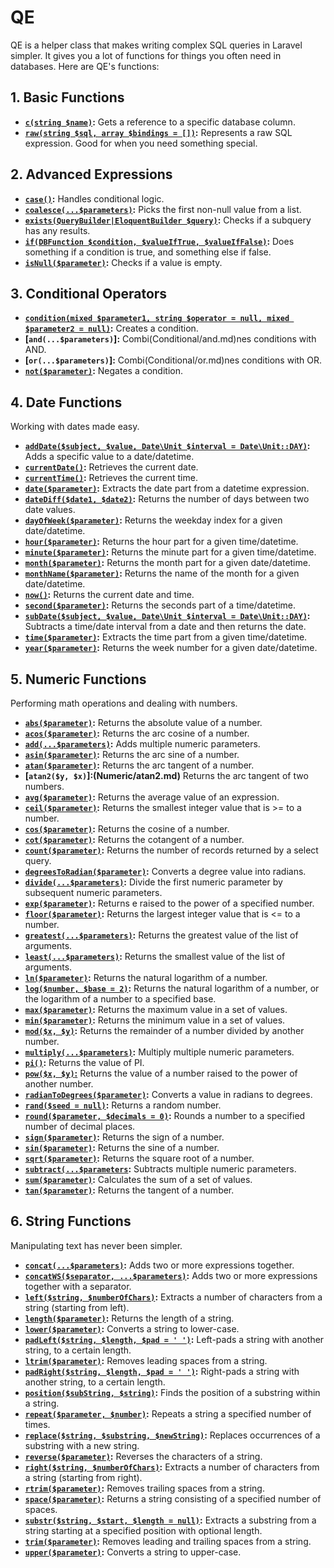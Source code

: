 # QE

QE is a helper class that makes writing complex SQL queries in Laravel simpler. It gives you a lot of functions for
things you often need in databases. Here are QE's functions:

## 1. Basic Functions

- **[`c(string $name)`](Basic/column.md):** Gets a reference to a specific database column.
- **[`raw(string $sql, array $bindings = [])`](Basic/raw.md):** Represents a raw SQL expression. Good for when you need
  something special.

## 2. Advanced Expressions

- **[`case()`](Advanced/case.md):** Handles conditional logic.
- **[`coalesce(...$parameters)`](Advanced/coalesce.md):** Picks the first non-null value from a list.
- **[`exists(QueryBuilder|EloquentBuilder $query)`](Advanced/exists.md):** Checks if a subquery has any results.
- **[`if(DBFunction $condition, $valueIfTrue, $valueIfFalse)`](Advanced/if.md):** Does something if a condition is true,
  and something else if false.
- **[`isNull($parameter)`](Advanced/isNull.md):** Checks if a value is empty.

## 3. Conditional Operators

- **[`condition(mixed $parameter1, string $operator = null, mixed $parameter2 = null)`](Conditional/condition.md):**
  Creates a condition.
- **[`and(...$parameters)`]:** Combi(Conditional/and.md)nes conditions with AND.
- **[`or(...$parameters)`]:** Combi(Conditional/or.md)nes conditions with OR.
- **[`not($parameter)`](Conditional/not.md):** Negates a condition.

## 4. Date Functions

Working with dates made easy.

- **[`addDate($subject, $value, Date\Unit $interval = Date\Unit::DAY)`](Date/addDate.md):** Adds a specific value to a
  date/datetime.
- **[`currentDate()`](Date/currentDate.md):** Retrieves the current date.
- **[`currentTime()`](Date/currentTime.md):** Retrieves the current time.
- **[`date($parameter)`](Date/date.md):** Extracts the date part from a datetime expression.
- **[`dateDiff($date1, $date2)`](Date/dateDiff.md):** Returns the number of days between two date values.
- **[`dayOfWeek($parameter)`](Date/dayOfWeek.md):** Returns the weekday index for a given date/datetime.
- **[`hour($parameter)`](Date/hour.md):** Returns the hour part for a given time/datetime.
- **[`minute($parameter)`](Date/minute.md):** Returns the minute part for a given time/datetime.
- **[`month($parameter)`](Date/month.md):** Returns the month part for a given date/datetime.
- **[`monthName($parameter)`](Date/monthName.md):** Returns the name of the month for a given date/datetime.
- **[`now()`](Date/now.md):** Returns the current date and time.
- **[`second($parameter)`](Date/second.md):** Returns the seconds part of a time/datetime.
- **[`subDate($subject, $value, Date\Unit $interval = Date\Unit::DAY)`](Date/subDate.md):** Subtracts a time/date
  interval from a date and then returns the date.
- **[`time($parameter)`](Date/time.md):** Extracts the time part from a given time/datetime.
- **[`year($parameter)`](Date/year.md):** Returns the week number for a given date/datetime.

## 5. Numeric Functions

Performing math operations and dealing with numbers.

- **[`abs($parameter)`](Numeric/abs.md):** Returns the absolute value of a number.
- **[`acos($parameter)`](Numeric/acos.md):** Returns the arc cosine of a number.
- **[`add(...$parameters)`](Numeric/add.md):** Adds multiple numeric parameters.
- **[`asin($parameter)`](Numeric/asin.md):** Returns the arc sine of a number.
- **[`atan($parameter)`](Numeric/atan.md):** Returns the arc tangent of a number.
- **[`atan2($y, $x)`]:(Numeric/atan2.md)** Returns the arc tangent of two numbers.
- **[`avg($parameter)`](Numeric/avg.md):** Returns the average value of an expression.
- **[`ceil($parameter)`](Numeric/ceil.md):** Returns the smallest integer value that is >= to a number.
- **[`cos($parameter)`](Numeric/cos.md):** Returns the cosine of a number.
- **[`cot($parameter)`](Numeric/cot.md):** Returns the cotangent of a number.
- **[`count($parameter)`](Numeric/count.md):** Returns the number of records returned by a select query.
- **[`degreesToRadian($parameter)`](Numeric/degreesToRadian.md):** Converts a degree value into radians.
- **[`divide(...$parameters)`](Numeric/divide.md):** Divide the first numeric parameter by subsequent numeric
  parameters.
- **[`exp($parameter)`](Numeric/exp.md):** Returns e raised to the power of a specified number.
- **[`floor($parameter)`](Numeric/floor.md):** Returns the largest integer value that is <= to a number.
- **[`greatest(...$parameters)`](Numeric/greatest.md):** Returns the greatest value of the list of arguments.
- **[`least(...$parameters)`](Numeric/least.md):** Returns the smallest value of the list of arguments.
- **[`ln($parameter)`](Numeric/ln.md):** Returns the natural logarithm of a number.
- **[`log($number, $base = 2)`](Numeric/log.md):** Returns the natural logarithm of a number, or the logarithm of a
  number to a specified
  base.
- **[`max($parameter)`](Numeric/log.md):** Returns the maximum value in a set of values.
- **[`min($parameter)`](Numeric/max.md):** Returns the minimum value in a set of values.
- **[`mod($x, $y)`](Numeric/min.md):** Returns the remainder of a number divided by another number.
- **[`multiply(...$parameters)`](Numeric/mod.md):** Multiply multiple numeric parameters.
- **[`pi()`](Numeric/multiply.md):** Returns the value of PI.
- **[`pow($x, $y)`:](Numeric/pi.md)** Returns the value of a number raised to the power of another number.
- **[`radianToDegrees($parameter)`](Numeric/pow.md):** Converts a value in radians to degrees.
- **[`rand($seed = null)`](Numeric/radianToDegrees.md):** Returns a random number.
- **[`round($parameter, $decimals = 0)`](Numeric/rand.md):** Rounds a number to a specified number of decimal places.
- **[`sign($parameter)`](Numeric/round.md):** Returns the sign of a number.
- **[`sin($parameter)`](Numeric/sign.md):** Returns the sine of a number.
- **[`sqrt($parameter)`](Numeric/sin.md):** Returns the square root of a number.
- **[`subtract(...$parameters`](Numeric/sqrt.md):** Subtracts multiple numeric parameters.
- **[`sum($parameter)`](Numeric/subtract.md):** Calculates the sum of a set of values.
- **[`tan($parameter)`](Numeric/sum.md):** Returns the tangent of a number.

## 6. String Functions

Manipulating text has never been simpler.

- **[`concat(...$parameters)`](String/concat.md):** Adds two or more expressions together.
- **[`concatWS($separator, ...$parameters)`](String/concatWS.md):** Adds two or more expressions together with a
  separator.
- **[`left($string, $numberOfChars)`](String/left.md):** Extracts a number of characters from a string (starting from
  left).
- **[`length($parameter)`](String/length.md):** Returns the length of a string.
- **[`lower($parameter)`](String/lower.md):** Converts a string to lower-case.
- **[`padLeft($string, $length, $pad = ' ')`](String/padLeft.md):** Left-pads a string with another string, to a certain
  length.
- **[`ltrim($parameter)`](String/ltrim.md):** Removes leading spaces from a string.
- **[`padRight($string, $length, $pad = ' ')`](String/padRight.md):** Right-pads a string with another string, to a
  certain length.
- **[`position($subString, $string)`](String/position.md):** Finds the position of a substring within a string.
- **[`repeat($parameter, $number)`](String/repeat.md):** Repeats a string a specified number of times.
- **[`replace($string, $substring, $newString)`](String/replace.md):** Replaces occurrences of a substring with a new
  string.
- **[`reverse($parameter)`](String/reverse.md):** Reverses the characters of a string.
- **[`right($string, $numberOfChars)`](String/right.md):** Extracts a number of characters from a string (starting from
  right).
- **[`rtrim($parameter)`](String/rtrim.md):** Removes trailing spaces from a string.
- **[`space($parameter)`](String/space.md):** Returns a string consisting of a specified number of spaces.
- **[`substr($string, $start, $length = null)`](String/substr.md):** Extracts a substring from a string starting at a
  specified position with optional length.
- **[`trim($parameter)`](String/trim.md):** Removes leading and trailing spaces from a string.
- **[`upper($parameter)`](String/upper.md):** Converts a string to upper-case.
